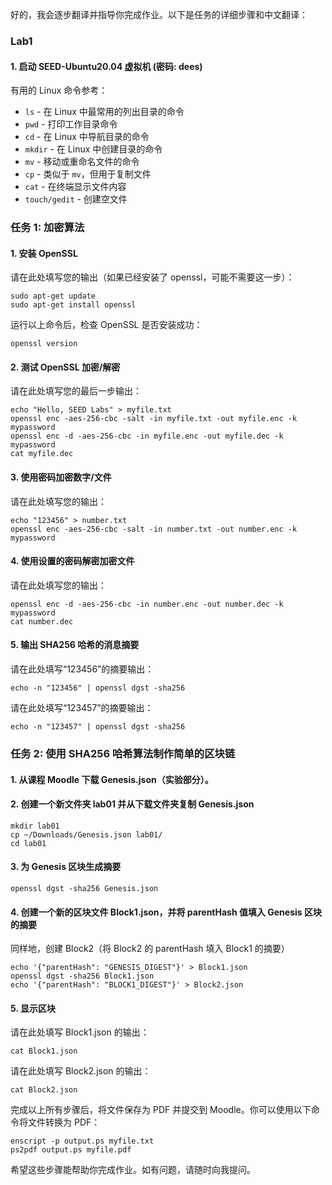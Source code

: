 好的，我会逐步翻译并指导你完成作业。以下是任务的详细步骤和中文翻译：

### Lab1

#### 1. 启动 SEED-Ubuntu20.04 虚拟机 (密码: dees)

有用的 Linux 命令参考：
- `ls` - 在 Linux 中最常用的列出目录的命令
- `pwd` - 打印工作目录命令
- `cd` - 在 Linux 中导航目录的命令
- `mkdir` - 在 Linux 中创建目录的命令
- `mv` - 移动或重命名文件的命令
- `cp` - 类似于 `mv`，但用于复制文件
- `cat` - 在终端显示文件内容
- `touch/gedit` - 创建空文件

### 任务 1: 加密算法

#### 1. 安装 OpenSSL

请在此处填写您的输出（如果已经安装了 openssl，可能不需要这一步）：

```shell
sudo apt-get update
sudo apt-get install openssl
```

运行以上命令后，检查 OpenSSL 是否安装成功：

```shell
openssl version
```

#### 2. 测试 OpenSSL 加密/解密

请在此处填写您的最后一步输出：

```shell
echo "Hello, SEED Labs" > myfile.txt
openssl enc -aes-256-cbc -salt -in myfile.txt -out myfile.enc -k mypassword
openssl enc -d -aes-256-cbc -in myfile.enc -out myfile.dec -k mypassword
cat myfile.dec
```

#### 3. 使用密码加密数字/文件

请在此处填写您的输出：

```shell
echo "123456" > number.txt
openssl enc -aes-256-cbc -salt -in number.txt -out number.enc -k mypassword
```

#### 4. 使用设置的密码解密加密文件

请在此处填写您的输出：

```shell
openssl enc -d -aes-256-cbc -in number.enc -out number.dec -k mypassword
cat number.dec
```

#### 5. 输出 SHA256 哈希的消息摘要

请在此处填写“123456”的摘要输出：

```shell
echo -n "123456" | openssl dgst -sha256
```

请在此处填写“123457”的摘要输出：

```shell
echo -n "123457" | openssl dgst -sha256
```

### 任务 2: 使用 SHA256 哈希算法制作简单的区块链

#### 1. 从课程 Moodle 下载 Genesis.json（实验部分）。

#### 2. 创建一个新文件夹 lab01 并从下载文件夹复制 Genesis.json

```shell
mkdir lab01
cp ~/Downloads/Genesis.json lab01/
cd lab01
```

#### 3. 为 Genesis 区块生成摘要

```shell
openssl dgst -sha256 Genesis.json
```

#### 4. 创建一个新的区块文件 Block1.json，并将 parentHash 值填入 Genesis 区块的摘要
同样地，创建 Block2（将 Block2 的 parentHash 填入 Block1 的摘要）

```shell
echo '{"parentHash": "GENESIS_DIGEST"}' > Block1.json
openssl dgst -sha256 Block1.json
echo '{"parentHash": "BLOCK1_DIGEST"}' > Block2.json
```

#### 5. 显示区块

请在此处填写 Block1.json 的输出：

```shell
cat Block1.json
```

请在此处填写 Block2.json 的输出：

```shell
cat Block2.json
```

完成以上所有步骤后，将文件保存为 PDF 并提交到 Moodle。你可以使用以下命令将文件转换为 PDF：

```shell
enscript -p output.ps myfile.txt
ps2pdf output.ps myfile.pdf
```

希望这些步骤能帮助你完成作业。如有问题，请随时向我提问。
